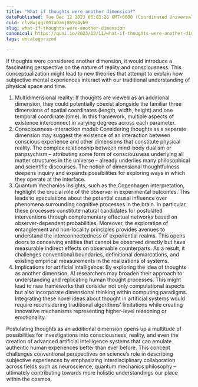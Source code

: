 ```yaml
---
title: "What if thoughts were another dimension?"
datePublished: Tue Dec 12 2023 06:03:26 GMT+0000 (Coordinated Universal Time)
cuid: clv8wjqq7001a0amj869q4yb9
slug: what-if-thoughts-were-another-dimension
canonical: https://quni.io/2023/12/11/what-if-thoughts-were-another-dimension/
tags: uncategorized

---
```


If thoughts were considered another dimension, it would introduce a fascinating perspective on the nature of reality and consciousness. This conceptualization might lead to new theories that attempt to explain how subjective mental experiences interact with our traditional understanding of physical space and time.

1.  Multidimensional reality: If thoughts are viewed as an additional dimension, they could potentially coexist alongside the familiar three dimensions of spatial coordinates (length, width, height) and one temporal coordinate (time). In this framework, multiple aspects of existence interconnect in varying degrees across each parameter.
2.  Consciousness-interaction model: Considering thoughts as a separate dimension may suggest the existence of an interaction between conscious experience and other dimensions that constitute physical reality. The complex relationship between mind-body dualism or panpsychism – attributing some form of consciousness underlying all matter structures in the universe – already underlies many philosophical and scientific discourses. The notion of dimensional thoughtfulness deepens inquiry and expands possibilities for exploring ways in which they operate at the interface.
3.  Quantum mechanics insights, such as the Copenhagen interpretation, highlight the crucial role of the observer in experimental outcomes. This leads to speculations about the potential causal influence over phenomena surrounding cognitive processes in the brain. In particular, these processes constitute natural candidates for postulated interventions through complementary effectual networks based on observer-dependent probabilities. Moreover, the exploration of entanglement and non-locality principles provides avenues to understand the interconnectedness of experiential realms. This opens doors to conceiving entities that cannot be observed directly but have measurable indirect effects on observable counterparts. As a result, it challenges conventional boundaries, definitional demarcations, and existing empirical measurements in the realizations of systems.
4.  Implications for artificial intelligence: By exploring the idea of thoughts as another dimension, AI researchers may broaden their approach to understanding and replicating human thought processes. This might lead to new frameworks that consider not only computational aspects but also incorporate dimensional thinking within computing paradigms. Integrating these novel ideas about thought in artificial systems would require reconsidering traditional algorithms’ limitations while creating innovative mechanisms representing higher-level reasoning or emotionality.

Postulating thoughts as an additional dimension opens up a multitude of possibilities for investigations into consciousness, reality, and even the creation of advanced artificial intelligence systems that can emulate authentic human experiences better than ever before. This concept challenges conventional perspectives on science’s role in describing subjective experiences by emphasizing interdisciplinary collaboration across fields such as neuroscience, quantum mechanics philosophy – ultimately contributing towards more holistic understandings our place within the cosmos.